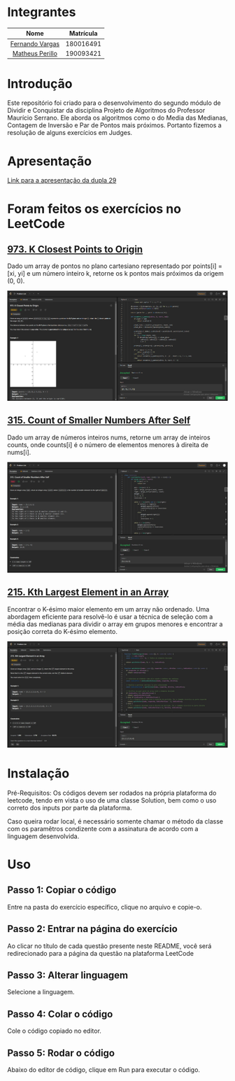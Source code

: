 # Integrantes
| Nome |  Matrícula
| :------: | :-------:
| [Fernando Vargas](https://github.com/SFernandoS) | 180016491
| [Matheus Perillo](https://github.com/MatheusPerillo) | 190093421

# Introdução 
Este repositório foi criado para o desenvolvimento do segundo módulo de Dividir e Conquistar da disciplina Projeto de Algoritmos do Professor Maurício Serrano. Ele aborda os algoritmos como o do Media das Medianas, Contagem de Inversão e Par de Pontos mais próximos.
Portanto fizemos a resolução de alguns exercícios em Judges.

# Apresentação

[Link para a apresentação da dupla 29]() 

# Foram feitos os exercícios no LeetCode

## [973. K Closest Points to Origin](https://leetcode.com/problems/k-closest-points-to-origin/)

Dado um array de pontos no plano cartesiano representado por points[i] = [xi, yi] e um número inteiro k, retorne os k pontos mais próximos da origem (0, 0). 

![973. K Closest Points to Origin](/imagens/973.png)

## [315. Count of Smaller Numbers After Self](https://leetcode.com/problems/count-of-smaller-numbers-after-self/description/)

Dado um array de números inteiros nums, retorne um array de inteiros counts, onde counts[i] é o número de elementos menores à direita de nums[i].

![315. Count of Smaller Numbers After Self](/imagens/315.png)

## [215. Kth Largest Element in an Array](https://leetcode.com/problems/kth-largest-element-in-an-array/description/)

Encontrar o K-ésimo maior elemento em um array não ordenado. Uma abordagem eficiente para resolvê-lo é usar a técnica de seleção com a média das medianas para dividir o array em grupos menores e encontrar a posição correta do K-ésimo elemento.

![215. Kth Largest Element in an Array](/imagens/215.jpeg)


# Instalação

Pré-Requisitos: Os códigos devem ser rodados na própria plataforma do leetcode, tendo em vista o uso de uma classe Solution, bem como o uso correto dos inputs por parte da plataforma.

Caso queira rodar local, é necessário somente chamar o método da classe com os paramêtros condizente com a assinatura de acordo com a linguagem desenvolvida.


# Uso
## Passo 1: Copiar o código
Entre na pasta do exercício específico, clique no arquivo e copie-o.

## Passo 2: Entrar na página do exercício
Ao clicar no título de cada questão presente neste README, você será redirecionado para a página da questão na plataforma LeetCode

## Passo 3: Alterar linguagem
Selecione a linguagem.

## Passo 4: Colar o código
Cole o código copiado no editor.

## Passo 5: Rodar o código
Abaixo do editor de código, clique em Run para executar o código.